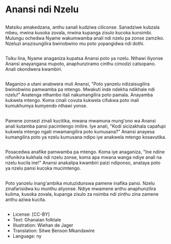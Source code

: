 # Anansi ndi Nzelu

##
Matsiku amakedzana, anthu sanali kudziwa ciliconse. Sanadziwe kubzala mbeu, mwina kusoka zovala, mwina kupanga zisulo kucoka kunsimbi. Mulungu ochedwa Nyame wakumwamba anali ndi nzelu pa zonse zamziko. Nzeluzi anazisungilira bwinobwino mu poto yopangidwa ndi dothi.

##
Tsiku lina, Nyame anaganiza kupatsa Anansi poto ya nzelu. Nthawi iliyonse Anansi anayangana mupoto, anaphunziramo cinthu cimodzi catsopano. Anali okondwera kwambiri.

##
Maganizo a utani anabwera muli Anansi, "Poto yanzelu ndizaisugilira bwinobwino pamwamba pa mtengo. Mwakuti inde ndekha ndikhale ndi nzelu!" Anatenga nthambo itali nakumangilira poto pamala. Anayamba kukwela mtengo. Koma cinali covuta kukwela cifukwa poto inali kumukhumya kumyendo nthawi yonse.

##
Pamene zonsezi zinali kucitika, mwana mwamuna mung'ono wa Anansi anali kutamba pansi pacimtengo imilire. Iye anati, "Kodi sicizakhala capafupi kukwela mtengo ngati mwamangilira poto kumusana?" Anansi anayesa kumangilira poto ya nzelu kumusana ndipo iye anakwela mtengo kosavutika.

##
Posacedwa anafike pamwamba pa mtengo. Koma iye anaganiza, "Ine ndine nifunikira kukhala ndi nzelu zonse, koma apa mwana wanga ndiye anali na nzelu kucila ine!" Anansi anakalipa kwambiri paizi ndiponso, anataya poto ya nzelu pansi kucoka mucimtengo.

##
Poto yanzelu inang'ambika mutuzidunswa pamene inafika pansi. Nzelu zinafarisidwa ku munthu aliyonse. Ndiye mwamene anthu anaphunzilira kulima, kusoka zovala, kupanga zisulo za nsimba ndi zinthu zina zamene anthu aziwa kucita.

##
* License: [CC-BY]
* Text: Ghanaian folktale
* Illustration: Wiehan de Jager
* Translation: Sitwe Benson Mkandawire
* Language: ny
